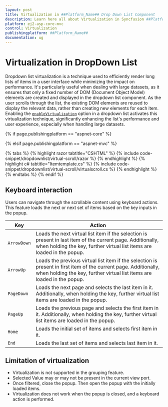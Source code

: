 ```yaml
---
layout: post
title: Virtualization in ##Platform_Name## Drop Down List Component
description: Learn here all about Virtualization in Syncfusion ##Platform_Name## Drop Down List component of Syncfusion Essential JS 2 and more.
platform: ej2-asp-core-mvc
control: Virtualization
publishingplatform: ##Platform_Name##
documentation: ug
---
```



# Virtualization in DropDown List

Dropdown list virtualization is a technique used to efficiently render long lists of items in a user interface while minimizing the impact on performance. It's particularly useful when dealing with large datasets, as it ensures that only a fixed number of DOM (Document Object Model) elements are created and displayed in the dropdown list component. As the user scrolls through the list, the existing DOM elements are reused to display the relevant data, rather than creating new elements for each item. Enabling the [`enableVirtualization`](https://help.syncfusion.com/cr/cref_files/aspnetcore-js2/Syncfusion.EJ2~Syncfusion.EJ2.DropDowns.DropDownListBuilder~EnableVirtualization.html) option in a dropdown list activates this virtualization technique, significantly enhancing the list's performance and user experience, especially when handling large datasets.

{% if page.publishingplatform == "aspnet-core" %}

<!-- {% tabs %}
{% highlight cshtml tabtitle="CSHTML" %}
{% include code-snippet/dropdownlist/virtual-scroll/tagHelper %}
{% endhighlight %}
{% highlight c# tabtitle="Itemtemplate.cs" %}
{% include code-snippet/dropdownlist/virtual-scroll/virtualscroll.cs %}
{% endhighlight %}
{% endtabs %} -->

{% elsif page.publishingplatform == "aspnet-mvc" %}

{% tabs %}
{% highlight razor tabtitle="CSHTML" %}
{% include code-snippet/dropdownlist/virtual-scroll/razor %}
{% endhighlight %}
{% highlight c# tabtitle="Itemtemplate.cs" %}
{% include code-snippet/dropdownlist/virtual-scroll/virtualscroll.cs %}
{% endhighlight %}
{% endtabs %}
{% endif %}


## Keyboard interaction

Users can navigate through the scrollable content using keyboard actions. This feature loads the next or next set of items based on the key inputs in the popup.

| Key | Action |
|-----|-----|
| `ArrowDown` | Loads the next virtual list item if the selection is present in last item of the current page. Additionally, when holding the key, further virtual list items are loaded in the popup. |
| `ArrowUp` | Loads the previous virtual list item if the selection is present in first item of the current page. Additionally, when holding the key, further virtual list items are loaded in the popup. |
| `PageDown` | Loads the next page and selects the last item in it. Additionally, when holding the key, further virtual list items are loaded in the popup. |
| `PageUp` | Loads the previous page and selects the first item in it. Additionally, when holding the key, further virtual list items are loaded in the popup. |
| `Home` | Loads the initial set of items and selects first item in it. |
| `End` | Loads the last set of items and selects last item in it. |

## Limitation of virtualization

* Virtualization is not supported in the grouping feature.
* Selected Value may or may not be present in the current view port.
* Once filtered, close the popup. Then open the popup with the initially loaded items.
* Virtualization does not work when the popup is closed, and a keyboard action is performed.